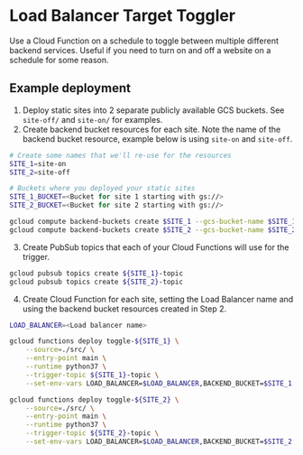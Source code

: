 # Load Balancer Target Toggler

Use a Cloud Function on a schedule to toggle between multiple different backend services. Useful if you need to turn on and off a website on a schedule for some reason.

## Example deployment
1. Deploy static sites into 2 separate publicly available GCS buckets. See `site-off/` and `site-on/` for examples.
2. Create backend bucket resources for each site. Note the name of the backend bucket resource, example below is using `site-on` and `site-off`.
```bash
# Create some names that we'll re-use for the resources
SITE_1=site-on
SITE_2=site-off

# Buckets where you deployed your static sites
SITE_1_BUCKET=<Bucket for site 1 starting with gs://>
SITE_2_BUCKET=<Bucket for site 2 starting with gs://>

gcloud compute backend-buckets create $SITE_1 --gcs-bucket-name $SITE_1_BUCKET
gcloud compute backend-buckets create $SITE_2 --gcs-bucket-name $SITE_2_BUCKET
```
3. Create PubSub topics that each of your Cloud Functions will use for the trigger.
```bash
gcloud pubsub topics create ${SITE_1}-topic
gcloud pubsub topics create ${SITE_2}-topic
```
4. Create Cloud Function for each site, setting the Load Balancer name and using the backend bucket resources created in Step 2.
```bash
LOAD_BALANCER=<Load balancer name>

gcloud functions deploy toggle-${SITE_1} \
    --source=./src/ \
    --entry-point main \
    --runtime python37 \
    --trigger-topic ${SITE_1}-topic \
    --set-env-vars LOAD_BALANCER=$LOAD_BALANCER,BACKEND_BUCKET=$SITE_1

gcloud functions deploy toggle-${SITE_2} \
    --source=./src/ \
    --entry-point main \
    --runtime python37 \
    --trigger-topic ${SITE_2}-topic \
    --set-env-vars LOAD_BALANCER=$LOAD_BALANCER,BACKEND_BUCKET=$SITE_2
```
